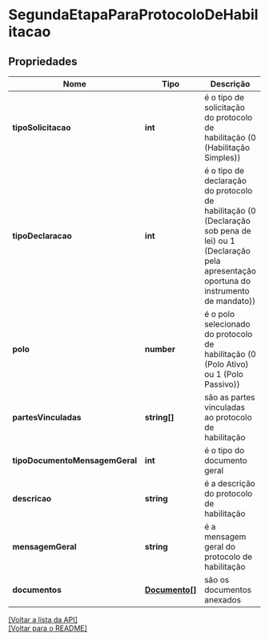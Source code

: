 # SegundaEtapaParaProtocoloDeHabilitacao

## Propriedades
Nome | Tipo | Descrição | Notas
------------ | ------------- | ------------- | -------------
**tipoSolicitacao** | **int** | é o tipo de solicitação do protocolo de habilitação (0 (Habilitação Simples)) | [obrigatório] 
**tipoDeclaracao** | **int** | é o tipo de declaração do protocolo de habilitação (0 (Declaração sob pena de lei) ou 1 (Declaração pela apresentação oportuna do instrumento de mandato))  | [obrigatório] 
**polo** | **number** | é o polo selecionado do protocolo de habilitação (0 (Polo Ativo) ou 1 (Polo Passivo))  | [obrigatório] 
**partesVinculadas** | **string[]** | são as partes vinculadas ao protocolo de habilitação | [obrigatório] 
**tipoDocumentoMensagemGeral** | **int** | é o tipo do documento geral | [obrigatório] 
**descricao** | **string** | é a descrição do protocolo de habilitação | [opcional] 
**mensagemGeral** | **string** | é a mensagem geral do protocolo de habilitação | [opcional] 
**documentos** | [**Documento[]**](../Documento.md) | são os documentos anexados | [opcional] 

[[Voltar a lista da API]](../../../README.md#Documentação-para-os-Endpoints-da-API)    
[[Voltar para o README]](../../../README.md#Intima.ai---SDK-PHP)

